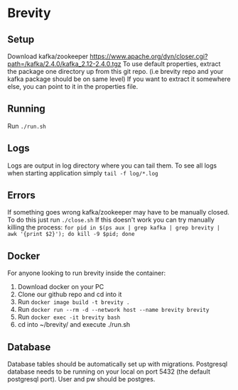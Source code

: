 # Brevity

## Setup
Download kafka/zookeeper https://www.apache.org/dyn/closer.cgi?path=/kafka/2.4.0/kafka_2.12-2.4.0.tgz
To use default properties, extract the package one directory up from this git repo. (i.e brevity repo and your kafka package should be on same level)
If you want to extract it somewhere else, you can point to it in the properties file.

## Running
Run `./run.sh`

## Logs
Logs are output in log directory where you can tail them. To see all logs when starting application simply `tail -f log/*.log`

## Errors
If something goes wrong kafka/zookeeper may have to be manually closed. To do this just run `./close.sh`
If this doesn't work you can try manually killing the process: `for pid in $(ps aux | grep kafka | grep brevity | awk '{print $2}'); do kill -9 $pid; done`

## Docker
For anyone looking to run brevity inside the container: 
1. Download docker on your PC
2. Clone our github repo and cd into it
3. Run `docker image build -t brevity .`
4. Run `docker run --rm -d --network host --name brevity brevity`
5. Run `docker exec -it brevity bash`
6. cd into ~/brevity/ and execute ./run.sh

## Database
Database tables should be automatically set up with migrations. Postgresql database needs to be running on your local on port 5432 (the default postgresql port). User and pw should be postgres. 
